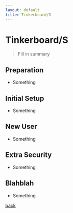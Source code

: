 ```yaml
---
layout: default
title: Tinkerboard/S
---
```


# Tinkerboard/S

> Fill
> in
> summary

## Preparation
*   Something

## Initial Setup
*   Something

## New User
*   Something

## Extra Security
*   Something

## Blahblah
*   Something

[back](../)

